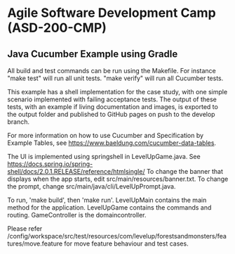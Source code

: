 # Agile Software Development Camp (ASD-200-CMP)
## Java Cucumber Example using Gradle
All build and test commands can be run using the Makefile. For instance "make test" will run all unit tests. "make verify" will run all Cucumber tests.  

This example has a shell implementation for the case study, with one simple scenario implemented with failing acceptance tests. The output of these tests, with an example if living documentation and images, is exported to the output folder and published to GitHub pages on push to the develop branch.

For more information on how to use Cucumber and Specification by Example Tables, see https://www.baeldung.com/cucumber-data-tables. 

The UI is implemented using springshell in LevelUpGame.java. See https://docs.spring.io/spring-shell/docs/2.0.1.RELEASE/reference/htmlsingle/  To change the banner that displays when the app starts, edit src/main/resources/banner.txt. To change the prompt, change src/main/java/cli/LevelUpPrompt.java.

To run, 'make build', then 'make run'. LevelUpMain contains the main method for the application. LevelUpGame contains the commands and routing. GameController is the domaincontroller.



Please refer /config/workspace/src/test/resources/com/levelup/forestsandmonsters/features/move.feature for move feature behaviour and test cases.
